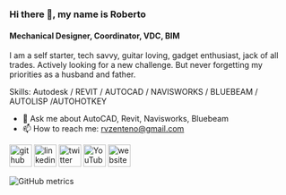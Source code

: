 ### Hi there 👋, my name is Roberto
#### Mechanical Designer, Coordinator, VDC, BIM
I am a self starter, tech savvy, guitar loving, gadget enthusiast, jack of all trades. Actively looking for a new challenge. But never forgetting my priorities as a husband and father.

Skills: Autodesk / REVIT / AUTOCAD / NAVISWORKS / BLUEBEAM / AUTOLISP /AUTOHOTKEY

- 💬 Ask me about AutoCAD, Revit, Navisworks, Bluebeam 
- 📫 How to reach me: rvzenteno@gmail.com 


[<img src='https://cdn.jsdelivr.net/npm/simple-icons@3.0.1/icons/github.svg' alt='github' height='40'>](https://github.com/rvzenteno)  [<img src='https://cdn.jsdelivr.net/npm/simple-icons@3.0.1/icons/linkedin.svg' alt='linkedin' height='40'>](https://www.linkedin.com/in/robertozenteno/)  [<img src='https://cdn.jsdelivr.net/npm/simple-icons@3.0.1/icons/twitter.svg' alt='twitter' height='40'>](https://twitter.com/rvzenteno)  [<img src='https://cdn.jsdelivr.net/npm/simple-icons@3.0.1/icons/youtube.svg' alt='YouTube' height='40'>](https://www.youtube.com/channel/rvzenteno)  [<img src='https://cdn.jsdelivr.net/npm/simple-icons@3.0.1/icons/icloud.svg' alt='website' height='40'>](https://www.zenteno.net)  

![GitHub metrics](https://metrics.lecoq.io/rvzenteno)  

